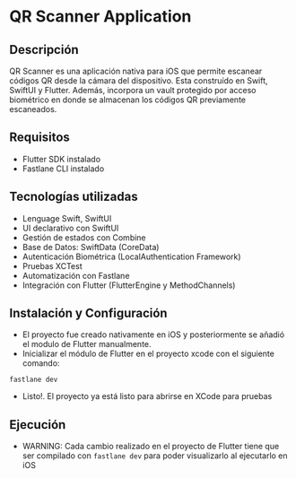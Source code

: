 # QR Scanner Application

## Descripción

QR Scanner es una aplicación nativa para iOS que permite escanear códigos QR desde la cámara del dispositivo. Esta construído en Swift, SwiftUI y Flutter.
Además, incorpora un vault protegido por acceso biométrico en donde se almacenan los códigos QR previamente escaneados.

## Requisitos
- Flutter SDK instalado
- Fastlane CLI instalado

## Tecnologías utilizadas

- Lenguage Swift, SwiftUI
- UI declarativo con SwiftUI
- Gestión de estados con Combine
- Base de Datos: SwiftData (CoreData)
- Autenticación Biométrica (LocalAuthentication Framework)
- Pruebas XCTest
- Automatización con Fastlane
- Integración con Flutter (FlutterEngine y MethodChannels)

## Instalación y Configuración

- El proyecto fue creado nativamente en iOS y posteriormente se añadió el modulo de Flutter manualmente.
- Inicializar el módulo de Flutter en el proyecto xcode con el siguiente comando:

```
fastlane dev
```
  
- Listo!. El proyecto ya está listo para abrirse en XCode para pruebas

## Ejecución

- WARNING: Cada cambio realizado en el proyecto de Flutter tiene que ser compilado con `fastlane dev` para poder visualizarlo al ejecutarlo en iOS

